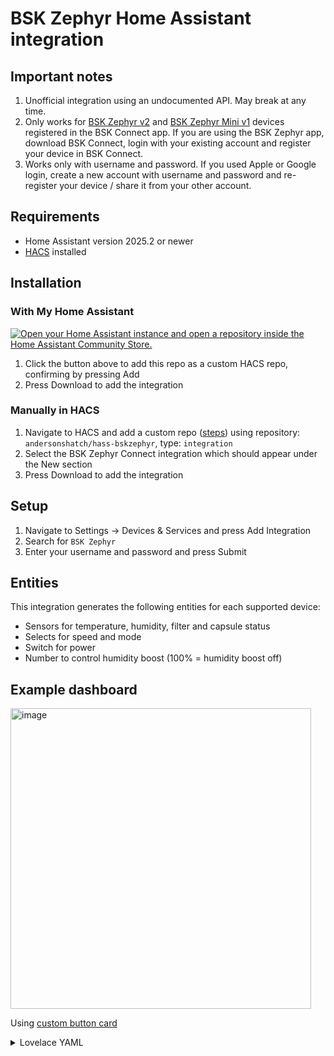 # BSK Zephyr Home Assistant integration

## Important notes
1. Unofficial integration using an undocumented API. May break at any time.
1. Only works for [BSK Zephyr v2](https://www.bskhvac.com.tr/en/product-detail/heat-recovery-units/zephyr-decentrelized-heat-recovery-device) and [BSK Zephyr Mini v1](https://www.bskhvac.com.tr/en/product-detail/heat-recovery-units/zephyr-mini-decentralized-heat-recovery-device) devices registered in the BSK Connect app. If you are using the BSK Zephyr app, download BSK Connect, login with your existing account and register your device in BSK Connect.
1. Works only with username and password. If you used Apple or Google login, create a new account with username and password and re-register your device / share it from your other account.

## Requirements
- Home Assistant version 2025.2 or newer
- [HACS](https://hacs.xyz/) installed

## Installation

### With My Home Assistant
[![Open your Home Assistant instance and open a repository inside the Home Assistant Community Store.](https://my.home-assistant.io/badges/hacs_repository.svg)](https://my.home-assistant.io/redirect/hacs_repository/?owner=andersonshatch&repository=hass-bskzephyr&category=integration)
1. Click the button above to add this repo as a custom HACS repo, confirming by pressing Add
1. Press Download to add the integration

### Manually in HACS
1. Navigate to HACS and add a custom repo ([steps](https://hacs.xyz/docs/faq/custom_repositories)) using repository: `andersonshatch/hass-bskzephyr`, type: `integration`
2. Select the BSK Zephyr Connect integration which should appear under the New section
3. Press Download to add the integration

## Setup
1. Navigate to Settings -> Devices & Services and press Add Integration
2. Search for `BSK Zephyr`
1. Enter your username and password and press Submit

## Entities
This integration generates the following entities for each supported device:
- Sensors for temperature, humidity, filter and capsule status
- Selects for speed and mode
- Switch for power
- Number to control humidity boost (100% = humidity boost off)

## Example dashboard

<img width="481" alt="image" src="https://github.com/user-attachments/assets/98615435-5192-4581-b76a-a38e4556cf65" />

Using [custom button card](https://github.com/custom-cards/button-card)

<details>
  <summary>Lovelace YAML</summary>

```yaml
type: horizontal-stack
cards:
  - type: custom:button-card
    show_state: true
    show_name: false
    entity: switch.kitchen_power
    state:
      - value: "off"
        color: white
        icon: mdi:fan-off
      - value: "on"
        spin: true
        color: white
        icon: mdi:fan
  - type: custom:button-card
    name: Night
    entity: select.kitchen_fan_speed
    icon: mdi:weather-night
    state:
      - value: night
        color: green
    tap_action:
      action: call-service
      service: select.select_option
      data:
        entity_id: select.kitchen_fan_speed
        option: night
  - type: custom:button-card
    name: Low
    entity: select.kitchen_fan_speed
    icon: mdi:fan-speed-1
    state:
      - value: low
        color: green
    tap_action:
      action: call-service
      service: select.select_option
      data:
        entity_id: select.kitchen_fan_speed
        option: low
  - type: custom:button-card
    name: Medium
    entity: select.kitchen_fan_speed
    icon: mdi:fan-speed-2
    state:
      - value: medium
        color: green
    tap_action:
      action: call-service
      service: select.select_option
      data:
        entity_id: select.kitchen_fan_speed
        option: medium
  - type: custom:button-card
    name: High
    entity: select.kitchen_fan_speed
    icon: mdi:fan-speed-3
    state:
      - value: high
        color: green
    tap_action:
      action: call-service
      service: select.select_option
      data:
        entity_id: select.kitchen_fan_speed
        option: high
```
</details>
